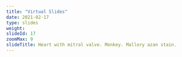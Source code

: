 ```yaml
---
title: "Virtual Slides"
date: 2021-02-17
type: slides
weight:
slideId: 17
zoomMax: 9
slideTitle: Heart with mitral valve. Monkey. Mallory azan stain.
---
```


